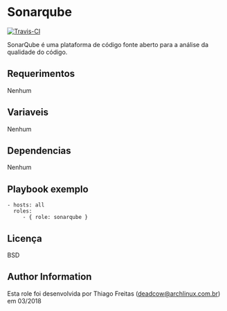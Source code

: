 Sonarqube
=========

[![Travis-CI](https://travis-ci.org/deadc/deadcow.sonarqube.svg?branch=master)](https://travis-ci.org/deadc/deadcow.sonarqube)

SonarQube é uma plataforma de código fonte aberto para a análise da qualidade do código.

Requerimentos
------------
Nenhum

Variaveis
--------------

Nenhum

Dependencias
------------

Nenhum

Playbook exemplo
----------------

    - hosts: all
      roles:
         - { role: sonarqube }

Licença
-------

BSD

Author Information
------------------

Esta role foi desenvolvida por Thiago Freitas (deadcow@archlinux.com.br) em 03/2018
